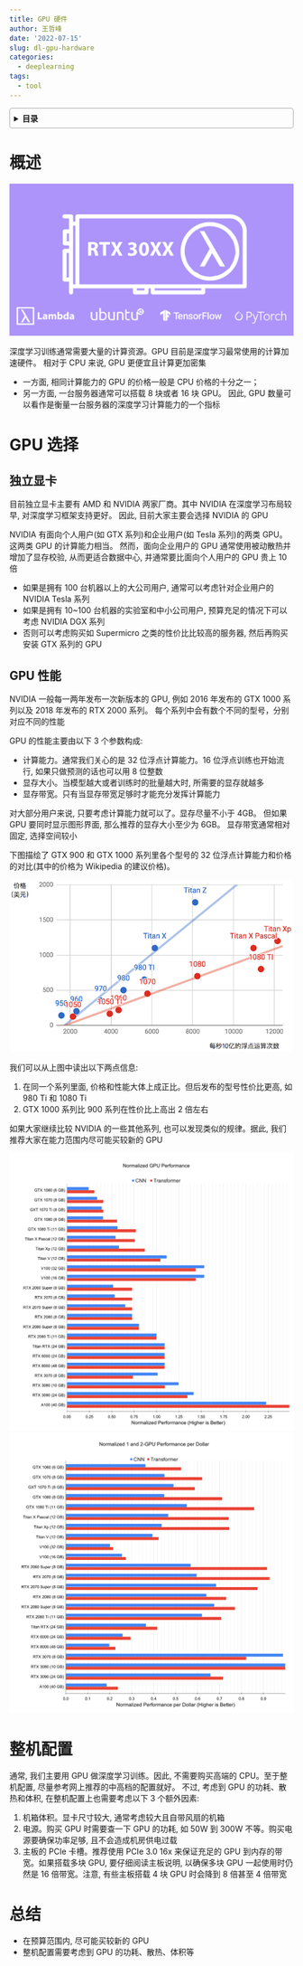 ```yaml
---
title: GPU 硬件
author: 王哲峰
date: '2022-07-15'
slug: dl-gpu-hardware
categories:
  - deeplearning
tags:
  - tool
---
```


<style>
details {
    border: 1px solid #aaa;
    border-radius: 4px;
    padding: .5em .5em 0;
}
summary {
    font-weight: bold;
    margin: -.5em -.5em 0;
    padding: .5em;
}
details[open] {
    padding: .5em;
}
details[open] summary {
    border-bottom: 1px solid #aaa;
    margin-bottom: .5em;
}
img {
    pointer-events: none;
}
</style>

<details><summary>目录</summary><p>

- [概述](#概述)
- [GPU 选择](#gpu-选择)
  - [独立显卡](#独立显卡)
  - [GPU 性能](#gpu-性能)
- [整机配置](#整机配置)
- [总结](#总结)
</p></details><p></p>

# 概述

![images](images/GPU.png)

深度学习训练通常需要大量的计算资源。GPU
目前是深度学习最常使用的计算加速硬件。 相对于 CPU 来说, GPU
更便宜且计算更加密集

- 一方面, 相同计算能力的 GPU 的价格一般是 CPU 价格的十分之一；
- 另一方面, 一台服务器通常可以搭载 8 块或者 16 块 GPU。
  因此, GPU 数量可以看作是衡量一台服务器的深度学习计算能力的一个指标

# GPU 选择

## 独立显卡

目前独立显卡主要有 AMD 和 NVIDIA 两家厂商。其中 NVIDIA 在深度学习布局较早, 对深度学习框架支持更好。
因此, 目前大家主要会选择 NVIDIA 的 GPU

NVIDIA 有面向个人用户(如 GTX 系列)和企业用户(如 Tesla 系列)的两类 GPU。这两类 GPU 的计算能力相当。
然而，面向企业用户的 GPU 通常使用被动散热并增加了显存校验, 从而更适合数据中心,
并通常要比面向个人用户的 GPU 贵上 10 倍

* 如果是拥有 100 台机器以上的大公司用户, 通常可以考虑针对企业用户的 NVIDIA Tesla 系列
* 如果是拥有 10~100 台机器的实验室和中小公司用户, 预算充足的情况下可以考虑 NVIDIA DGX 系列 
* 否则可以考虑购买如 Supermicro 之类的性价比比较高的服务器, 然后再购买安装 GTX 系列的 GPU

## GPU 性能

NVIDIA 一般每一两年发布一次新版本的 GPU, 例如 2016 年发布的 GTX 1000 系列以及 2018 年发布的 RTX 2000 系列。
每个系列中会有数个不同的型号，分别对应不同的性能

GPU 的性能主要由以下 3 个参数构成:

* 计算能力。通常我们关心的是 32 位浮点计算能力。16 位浮点训练也开始流行, 如果只做预测的话也可以用 8 位整数
* 显存大小。当模型越大或者训练时的批量越大时, 所需要的显存就越多
* 显存带宽。只有当显存带宽足够时才能充分发挥计算能力

对大部分用户来说, 只要考虑计算能力就可以了。显存尽量不小于 4GB。
但如果 GPU 要同时显示图形界面, 那么推荐的显存大小至少为 6GB。
显存带宽通常相对固定, 选择空间较小

下图描绘了 GTX 900 和 GTX 1000 系列里各个型号的 32 位浮点计算能力和价格的对比(其中的价格为 Wikipedia 的建议价格)。

![images](images/gtx.png)

我们可以从上图中读出以下两点信息:

1. 在同一个系列里面, 价格和性能大体上成正比。但后发布的型号性价比更高, 如 980 Ti 和 1080 Ti
2. GTX 1000 系列比 900 系列在性价比上高出 2 倍左右

如果大家继续比较 NVIDIA 的一些其他系列, 也可以发现类似的规律。据此, 
我们推荐大家在能力范围内尽可能买较新的 GPU

![images](images/GPU_compare1.png) ![images](images/GPU_compare2.png)

# 整机配置

通常, 我们主要用 GPU 做深度学习训练。因此, 不需要购买高端的
CPU。至于整机配置, 尽量参考网上推荐的中高档的配置就好。
不过, 考虑到 GPU 的功耗、散热和体积, 在整机配置上也需要考虑以下 3 个额外因素:

1. 机箱体积。显卡尺寸较大, 通常考虑较大且自带风扇的机箱
2. 电源。购买 GPU 时需要查一下 GPU 的功耗, 如 50W 到 300W
   不等。购买电源要确保功率足够, 且不会造成机房供电过载
3. 主板的 PCIe 卡槽。推荐使用 PCIe 3.0 16x 来保证充足的 GPU
   到内存的带宽。如果搭载多块 GPU, 要仔细阅读主板说明, 以确保多块 GPU
   一起使用时仍然是 16 倍带宽。注意, 有些主板搭载 4 块 GPU 时会降到 8
   倍甚至 4 倍带宽

# 总结

* 在预算范围内, 尽可能买较新的 GPU
* 整机配置需要考虑到 GPU 的功耗、散热、体积等
